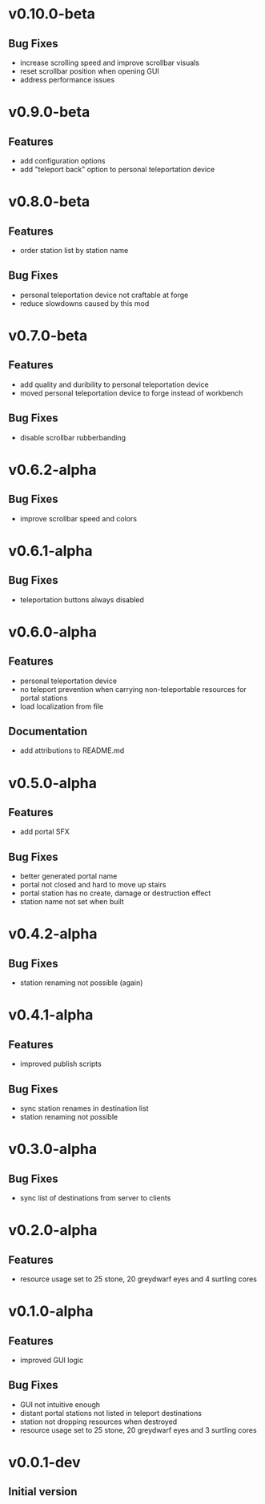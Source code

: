 # v0.10.0-beta

## Bug Fixes

- increase scrolling speed and improve scrollbar visuals
- reset scrollbar position when opening GUI
- address performance issues

# v0.9.0-beta

## Features

- add configuration options
- add "teleport back" option to personal teleportation device

# v0.8.0-beta

## Features

- order station list by station name

## Bug Fixes

- personal teleportation device not craftable at forge
- reduce slowdowns caused by this mod

# v0.7.0-beta

## Features

- add quality and duribility to personal teleportation device
- moved personal teleportation device to forge instead of workbench

## Bug Fixes

- disable scrollbar rubberbanding

# v0.6.2-alpha

## Bug Fixes

- improve scrollbar speed and colors

# v0.6.1-alpha

## Bug Fixes

- teleportation buttons always disabled

# v0.6.0-alpha

## Features

- personal teleportation device
- no teleport prevention when carrying non-teleportable resources for portal stations
- load localization from file

## Documentation

- add attributions to README.md

# v0.5.0-alpha

## Features

- add portal SFX

## Bug Fixes

- better generated portal name
- portal not closed and hard to move up stairs
- portal station has no create, damage or destruction effect
- station name not set when built

# v0.4.2-alpha

## Bug Fixes

- station renaming not possible (again)

# v0.4.1-alpha

## Features

- improved publish scripts

## Bug Fixes

- sync station renames in destination list
- station renaming not possible

# v0.3.0-alpha

## Bug Fixes

- sync list of destinations from server to clients

# v0.2.0-alpha

## Features

- resource usage set to 25 stone, 20 greydwarf eyes and 4 surtling cores

# v0.1.0-alpha

## Features

- improved GUI logic

## Bug Fixes

- GUI not intuitive enough
- distant portal stations not listed in teleport destinations
- station not dropping resources when destroyed
- resource usage set to 25 stone, 20 greydwarf eyes and 3 surtling cores

# v0.0.1-dev

## Initial version

